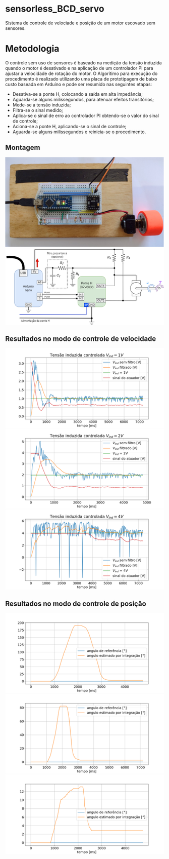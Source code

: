 # sensorless_BCD_servo

Sistema de controle de velociade e posição de um motor escovado sem sensores.


# Metodologia

O controle sem uso de sensores é baseado na medição da tensão induzida quando o motor é desativado e na aplicação de um controlador PI para ajustar a velocidade de rotação do motor. O
Algorítimo para execução do procedimento é realizado utilizando uma placa de prototipagem de baixo custo baseada em Arduíno e pode ser resumido nas seguintes etapas:

- Desativa-se a ponte H, colocando a saída em alta impedância;
- Aguarda-se alguns milissegundos, para atenuar efeitos transitórios;
- Mede-se a tensão induzida;
- Filtra-se o sinal medido;
- Aplica-se o sinal de erro ao controlador PI obtendo-se o valor do sinal de controle;
- Aciona-se a ponte H, aplicando-se o sinal de controle;
- Aguarda-se alguns milissegundos e reinicia-se o procedimento.


## Montagem

![Alt text](images/montagem.png)
![Alt text](images/circuito.png)


## Resultados no modo de controle de velocidade

![Alt text](images/PI_1V_kp1_ki3.png)
![Alt text](images/PI_2V_kp1_ki3.png)
![Alt text](images/PI_4V_kp1_ki3.png)

## Resultados no modo de controle de posição

![Alt text](images/pertuba180_50pwm.png)
![Alt text](images/pertuba90_50pwm.png)
![Alt text](images/pertuba_200pwm.png)

